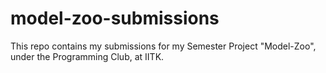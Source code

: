 # model-zoo-submissions
This repo contains my submissions for my Semester Project "Model-Zoo", under the Programming Club, at IITK.

